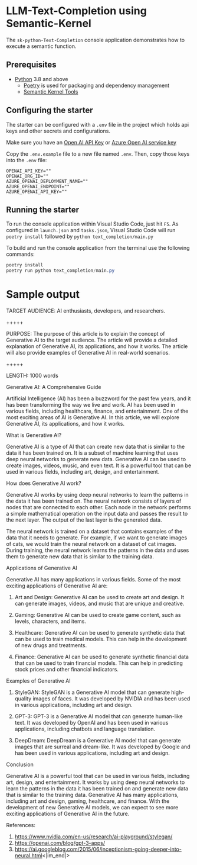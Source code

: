 # LLM-Text-Completion using Semantic-Kernel

The `sk-python-Text-Completion` console application demonstrates how to execute a semantic function.

## Prerequisites

- [Python](https://www.python.org/downloads/) 3.8 and above
  - [Poetry](https://python-poetry.org/) is used for packaging and dependency management
  - [Semantic Kernel Tools](https://marketplace.visualstudio.com/items?itemName=ms-semantic-kernel.semantic-kernel)

## Configuring the starter

The starter can be configured with a `.env` file in the project which holds api keys and other secrets and configurations.

Make sure you have an
[Open AI API Key](https://openai.com/api/) or
[Azure Open AI service key](https://learn.microsoft.com/azure/cognitive-services/openai/quickstart?pivots=rest-api)

Copy the `.env.example` file to a new file named `.env`. Then, copy those keys into the `.env` file:

```
OPENAI_API_KEY=""
OPENAI_ORG_ID=""
AZURE_OPENAI_DEPLOYMENT_NAME=""
AZURE_OPENAI_ENDPOINT=""
AZURE_OPENAI_API_KEY=""
```

## Running the starter

To run the console application within Visual Studio Code, just hit `F5`.
As configured in `launch.json` and `tasks.json`, Visual Studio Code will run `poetry install` followed by `python text_completion/main.py`

To build and run the console application from the terminal use the following commands:

```powershell
poetry install
poetry run python text_completion/main.py
```

# Sample output

TARGET AUDIENCE:
AI enthusiasts, developers, and researchers.

+++++

PURPOSE:
The purpose of this article is to explain the concept of Generative AI to the target audience. The article will provide a detailed explanation of Generative AI, its applications, and how it works. The article will also provide examples of Generative AI in real-world scenarios.

+++++

LENGTH:
1000 words

Generative AI: A Comprehensive Guide

Artificial Intelligence (AI) has been a buzzword for the past few years, and it has been transforming the way we live and work. AI has been used in various fields, including healthcare, finance, and entertainment. One of the most exciting areas of AI is Generative AI. In this article, we will explore Generative AI, its applications, and how it works.

What is Generative AI?

Generative AI is a type of AI that can create new data that is similar to the data it has been trained on. It is a subset of machine learning that uses deep neural networks to generate new data. Generative AI can be used to create images, videos, music, and even text. It is a powerful tool that can be used in various fields, including art, design, and entertainment.

How does Generative AI work?

Generative AI works by using deep neural networks to learn the patterns in the data it has been trained on. The neural network consists of layers of nodes that are connected to each other. Each node in the network performs a simple mathematical operation on the input data and passes the result to the next layer. The output of the last layer is the generated data.

The neural network is trained on a dataset that contains examples of the data that it needs to generate. For example, if we want to generate images of cats, we would train the neural network on a dataset of cat images. During training, the neural network learns the patterns in the data and uses them to generate new data that is similar to the training data.

Applications of Generative AI

Generative AI has many applications in various fields. Some of the most exciting applications of Generative AI are:

1. Art and Design: Generative AI can be used to create art and design. It can generate images, videos, and music that are unique and creative.

2. Gaming: Generative AI can be used to create game content, such as levels, characters, and items.

3. Healthcare: Generative AI can be used to generate synthetic data that can be used to train medical models. This can help in the development of new drugs and treatments.

4. Finance: Generative AI can be used to generate synthetic financial data that can be used to train financial models. This can help in predicting stock prices and other financial indicators.

Examples of Generative AI

1. StyleGAN: StyleGAN is a Generative AI model that can generate high-quality images of faces. It was developed by NVIDIA and has been used in various applications, including art and design.

2. GPT-3: GPT-3 is a Generative AI model that can generate human-like text. It was developed by OpenAI and has been used in various applications, including chatbots and language translation.

3. DeepDream: DeepDream is a Generative AI model that can generate images that are surreal and dream-like. It was developed by Google and has been used in various applications, including art and design.

Conclusion

Generative AI is a powerful tool that can be used in various fields, including art, design, and entertainment. It works by using deep neural networks to learn the patterns in the data it has been trained on and generate new data that is similar to the training data. Generative AI has many applications, including art and design, gaming, healthcare, and finance. With the development of new Generative AI models, we can expect to see more exciting applications of Generative AI in the future.

References:

1. https://www.nvidia.com/en-us/research/ai-playground/stylegan/
2. https://openai.com/blog/gpt-3-apps/
3. https://ai.googleblog.com/2015/06/inceptionism-going-deeper-into-neural.html<|im_end|>
